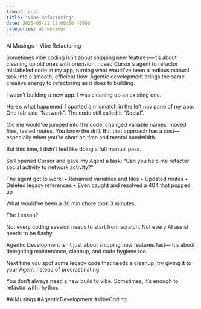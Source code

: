 ```yaml
---
layout: post
title: "Vibe Refactoring"
date: 2025-05-21 12:00:00 -0500
categories: ai musings
---
```


AI Musings – Vibe Refactoring

Sometimes vibe coding isn’t about shipping new features—it’s about cleaning up old ones with precision. 
I used Cursor’s agent to refactor mislabeled code in my app, turning what would’ve been a tedious manual task into a smooth, 
efficient flow. Agentic development brings the same creative energy to refactoring as it does to building.

I wasn’t building a new app. I was cleaning up an existing one.

Here’s what happened:
I spotted a mismatch in the left nav pane of my app.
One tab said “Network”. The code still called it “Social”.

Old me would’ve jumped into the code, changed variable names, moved files, tested routes. You know the drill.
But that approach has a cost—especially when you’re short on time and mental bandwidth.


But this time, I didn’t feel like doing a full manual pass.

So I opened Cursor and gave my Agent a task:
“Can you help me refactor social activity to network activity?”

The agent got to work:
	•	Renamed variables and files
	•	Updated routes
	•	Deleted legacy references
	•	Even caught and resolved a 404 that popped up

What would’ve been a 30 min chore took 3 minutes.

The Lesson?

Not every coding session needs to start from scratch.
Not every AI assist needs to be flashy.

Agentic Development isn’t just about shipping new features fast—
It’s about delegating maintenance, cleanup, and code hygiene too.

Next time you spot some legacy code that needs a cleanup, try giving it to your Agent instead of procrastinating.

You don’t always need a new build to vibe.
Sometimes, it’s enough to refactor with rhythm.

#AIMusings #AgenticDevelopment #VibeCoding


